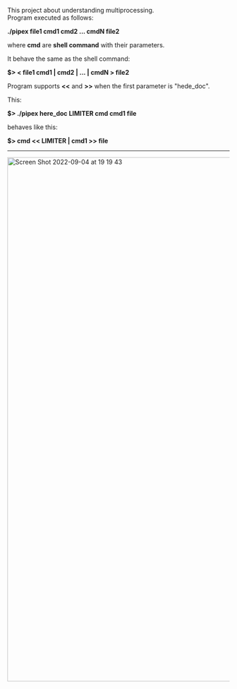 This project about understanding multiprocessing.     
Program executed as follows:

**./pipex file1 cmd1 cmd2 ... cmdN file2**

where **cmd** are **shell command** with their parameters.

It behave the same as the shell command:

**$> < file1   cmd1  |   cmd2  |   ...   |   cmdN   > file2**

Program supports **<<** and **>>** when the first parameter is "hede_doc".

This:

**$> ./pipex here_doc LIMITER cmd cmd1 file**

behaves like this:

**$> cmd << LIMITER | cmd1 >> file**

---

<img width="1188" alt="Screen Shot 2022-09-04 at 19 19 43" src="https://user-images.githubusercontent.com/89987795/188323239-51f6752c-867b-4037-9192-2b4c81e40bf7.png">
